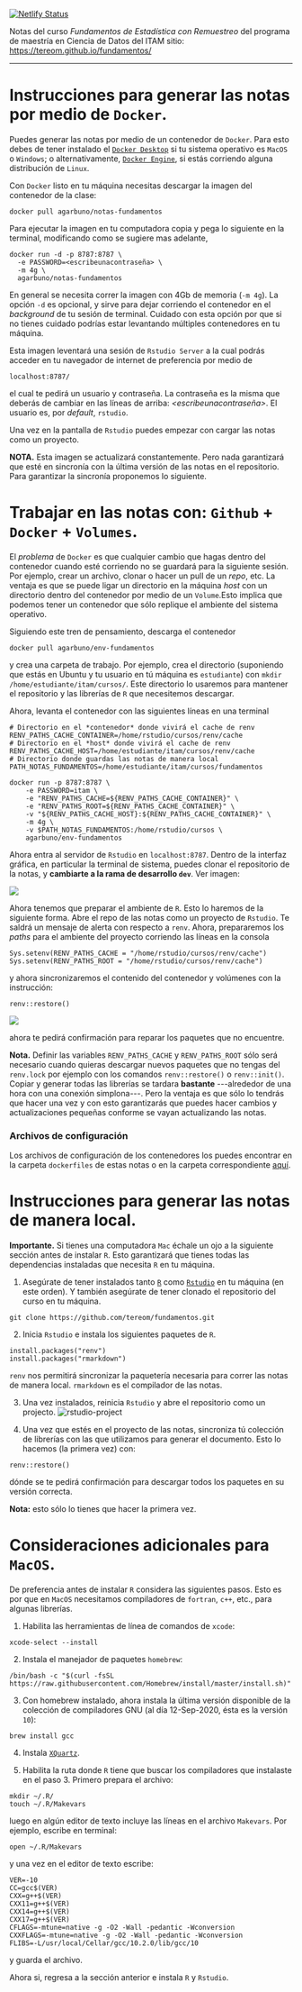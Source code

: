 [![Netlify Status](https://api.netlify.com/api/v1/badges/54022ee4-ae84-48c5-915c-20b85ccb6e08/deploy-status)](https://app.netlify.com/sites/fundamentos/deploys)


Notas del curso *Fundamentos de Estadística con Remuestreo* del programa de
maestría en Ciencia de Datos del ITAM sitio: https://tereom.github.io/fundamentos/


---

# Instrucciones para generar las notas por medio de `Docker`.

Puedes generar las notas por medio de un contenedor de `Docker`. Para esto debes
de tener instalado el [`Docker Desktop`](https://docs.docker.com/desktop/) si tu
sistema operativo es `MacOS` o `Windows`; o alternativamente, [`Docker
Engine`](https://docs.docker.com/engine/), si estás corriendo alguna
distribución de `Linux`.

Con `Docker` listo en tu máquina necesitas descargar la imagen del contenedor
de la clase:
```{bash}
docker pull agarbuno/notas-fundamentos
```

Para ejecutar la imagen en tu computadora copia y pega lo siguiente en la
terminal, modificando como se sugiere mas adelante,
```{bash}
docker run -d -p 8787:8787 \
  -e PASSWORD=<escribeunacontraseña> \
  -m 4g \
  agarbuno/notas-fundamentos
```
En general se necesita correr la imagen con 4Gb de memoria (`-m 4g`).  La opción
`-d` es opcional, y sirve para dejar corriendo el contenedor en el *background*
de tu sesión de terminal. Cuidado con esta opción por que si no tienes cuidado
podrías estar levantando múltiples contenedores en tu máquina.

Esta imagen leventará una sesión de `Rstudio Server` a la cual podrás acceder en
tu navegador de internet de preferencia por medio de
```{bash}
localhost:8787/
```
el cual te pedirá un usuario y contraseña. La contraseña es la misma que deberás
de cambiar en las líneas de arriba: *<escribeunacontraseña>*. El usuario es, por
*default*,
`rstudio`.

Una vez en la pantalla de `Rstudio` puedes empezar con cargar las notas como un
proyecto.

**NOTA.** Esta imagen se actualizará constantemente. Pero nada garantizará que
esté en sincronía con la última versión de las notas en el repositorio. Para
garantizar la sincronía proponemos lo siguiente.

# Trabajar en las notas con: `Github` + `Docker` + `Volumes`.

El *problema* de `Docker` es que cualquier cambio que hagas dentro del
contenedor cuando esté corriendo no se guardará para la siguiente sesión. Por
ejemplo, crear un archivo, clonar o hacer un pull de un *repo*, etc. La ventaja
es que se puede ligar un directorio en la máquina *host* con un directorio
dentro del contenedor por medio de un `Volume`.Esto implica que podemos tener un
contenedor que sólo replique el ambiente del sistema operativo.

Siguiendo este tren de pensamiento, descarga el contenedor
```{bash}
docker pull agarbuno/env-fundamentos
```
y crea una carpeta de trabajo. Por ejemplo, crea el directorio (suponiendo que
estás en Ubuntu y tu usuario en tú máquina es `estudiante`) con `mkdir
/home/estudiante/itam/cursos/`. Este directorio lo usaremos para mantener el
repositorio y las librerías de `R` que necesitemos descargar.

Ahora, levanta el contenedor con las siguientes líneas en una terminal
```{bash}
# Directorio en el *contenedor* donde vivirá el cache de renv
RENV_PATHS_CACHE_CONTAINER=/home/rstudio/cursos/renv/cache
# Directorio en el *host* donde vivirá el cache de renv
RENV_PATHS_CACHE_HOST=/home/estudiante/itam/cursos/renv/cache
# Directorio donde guardas las notas de manera local
PATH_NOTAS_FUNDAMENTOS=/home/estudiante/itam/cursos/fundamentos

docker run -p 8787:8787 \
    -e PASSWORD=itam \
    -e "RENV_PATHS_CACHE=${RENV_PATHS_CACHE_CONTAINER}" \
    -e "RENV_PATHS_ROOT=${RENV_PATHS_CACHE_CONTAINER}" \
    -v "${RENV_PATHS_CACHE_HOST}:${RENV_PATHS_CACHE_CONTAINER}" \
    -m 4g \
    -v $PATH_NOTAS_FUNDAMENTOS:/home/rstudio/cursos \
    agarbuno/env-fundamentos
```

Ahora entra al servidor de `Rstudio` en `localhost:8787`. Dentro de la interfaz
gráfica, en particular la terminal de sistema, puedes clonar el repositorio de
la notas, y **cambiarte a la rama de desarrollo `dev`**. Ver imagen: 

![](images/rstudio-terminal.png)


Ahora tenemos que preparar el ambiente de `R`. Esto lo haremos de la siguiente forma. 
Abre el repo de las notas como un proyecto de `Rstudio`. Te saldrá un mensaje de alerta 
con respecto a `renv`. Ahora, prepararemos los *paths* para el ambiente del proyecto 
corriendo las líneas en la consola
```{r}
Sys.setenv(RENV_PATHS_CACHE = "/home/rstudio/cursos/renv/cache")
Sys.setenv(RENV_PATHS_ROOT = "/home/rstudio/cursos/renv/cache")
```
y ahora sincronizaremos el contenido del contenedor y volúmenes con la instrucción:
```{r}
renv::restore()
```
![](images/rstudio-renv-paths.png)

ahora te pedirá confirmación para reparar los paquetes que no encuentre. 

**Nota.** Definir las variables `RENV_PATHS_CACHE` y `RENV_PATHS_ROOT` 
sólo será necesario cuando quieras descargar nuevos paquetes que no tengas del 
`renv.lock` por ejemplo con los comandos `renv::restore()` o `renv::init()`.
Copiar y generar todas las librerías se tardara **bastante** ---alrededor de una
hora con una conexión simplona---. Pero la ventaja es que sólo lo tendrás que hacer una 
vez y con esto garantizarás que puedes hacer cambios y actualizaciones pequeñas conforme
se vayan actualizando las notas.

### Archivos de configuración

Los archivos de configuración de los contenedores los puedes encontrar en la
carpeta `dockerfiles` de estas notas o en la carpeta correspondiente
[aquí](https://github.com/agarbuno/dockerfiles).

# Instrucciones para generar las notas de manera local.

**Importante.** Si tienes una computadora `Mac` échale un ojo a la siguiente
sección antes de instalar `R`. Esto garantizará que tienes todas las dependencias
instaladas que necesita `R` en tu máquina.

1. Asegúrate de tener instalados tanto [`R`](https://cloud.r-project.org/) como
[`Rstudio`](https://rstudio.com/products/rstudio/download/) en tu máquina (en
este orden). Y también asegúrate de tener clonado el repositorio del curso en tu máquina.
```{bash}
git clone https://github.com/tereom/fundamentos.git
```

2. Inicia `Rstudio` e instala los siguientes paquetes de `R`.
```{r}
install.packages("renv")
install.packages("rmarkdown")
```

`renv` nos permitirá sincronizar la paquetería necesaria para correr las notas
de manera local. `rmarkdown` es el compilador de las notas.

3. Una vez instalados, reinicia `Rstudio` y abre el repositorio como un projecto.
![rstudio-project](images/rstudio-project.png)

4. Una vez que estés en el proyecto de las notas, sincroniza tú colección de librerías con las que utilizamos para generar el documento. Esto lo hacemos (la primera vez) con:
```{r}
renv::restore()
```
dónde se te pedirá confirmación para descargar todos los paquetes en su versión
correcta.  

**Nota:** esto sólo lo tienes que hacer la primera vez.

# Consideraciones adicionales para `MacOS`.

De preferencia antes de instalar `R` considera las siguientes pasos. Esto es por
que en `MacOS` necesitamos compiladores de `fortran`, `c++`, etc., para algunas librerías.

1. Habilita las herramientas de línea de comandos de `xcode`:
```{bash}
xcode-select --install
```

2. Instala el manejador de paquetes `homebrew`:
```{bash}
/bin/bash -c "$(curl -fsSL https://raw.githubusercontent.com/Homebrew/install/master/install.sh)"
```

3. Con homebrew instalado, ahora instala la última versión disponible de la colección de compiladores GNU (al día 12-Sep-2020, ésta es la versión `10`):
```{bash}
brew install gcc
```

4. Instala [`XQuartz`](https://www.xquartz.org/).

5. Habilita la ruta donde `R` tiene que buscar los compiladores que instalaste en el paso 3. Primero prepara el archivo:
```{bash}
mkdir ~/.R/
touch ~/.R/Makevars
```
luego en algún editor de texto incluye las líneas en el archivo `Makevars`. Por ejemplo, escribe en terminal:
```{bash}
open ~/.R/Makevars
```
y una vez en el editor de texto escribe:
```{bash}
VER=-10
CC=gcc$(VER)
CXX=g++$(VER)
CXX11=g++$(VER)
CXX14=g++$(VER)
CXX17=g++$(VER)
CFLAGS=-mtune=native -g -O2 -Wall -pedantic -Wconversion
CXXFLAGS=-mtune=native -g -O2 -Wall -pedantic -Wconversion
FLIBS=-L/usr/local/Cellar/gcc/10.2.0/lib/gcc/10
```
y guarda el archivo.

Ahora si, regresa a la sección anterior e instala `R` y `Rstudio`.

